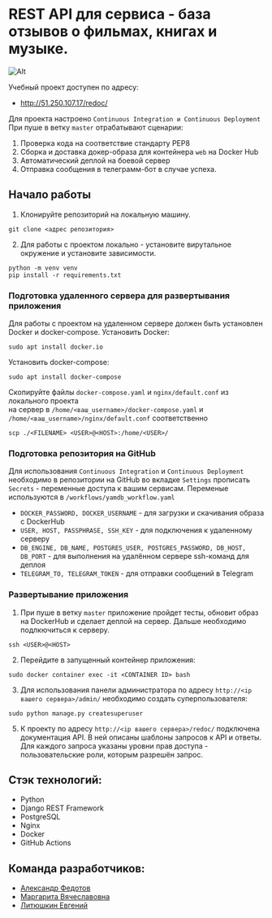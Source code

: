 # REST API для сервиса - база отзывов о фильмах, книгах и музыке.

![Alt](https://github.com/evgenlit/yamdb_final/actions/workflows/yamdb_workflow.yml/badge.svg 'Actions Status')

Учебный проект доступен по адресу: 
* http://51.250.107.17/redoc/

Для проекта настроено `Continuous Integration и Continuous Deployment`  
При пуше в ветку `master` отрабатывают сценарии:
1. Проверка кода на соответствие стандарту PEP8
2. Сборка и доставка докер-образа для контейнера `web` на Docker Hub
3. Автоматический деплой на боевой сервер
4. Отправка сообщения в телеграмм-бот в случае успеха.

## Начало работы

1. Клонируйте репозиторий на локальную машину.
```
git clone <адрес репозитория>
```
2. Для работы с проектом локально - установите вирутальное окружение и установите зависимости.
```
python -m venv venv
pip install -r requirements.txt 
```

### Подготовка удаленного сервера для развертывания приложения

Для работы с проектом на удаленном сервере должен быть установлен Docker и docker-compose.
Установить Docker:
```
sudo apt install docker.io
```
Установить docker-compose:
```
sudo apt install docker-compose
```
Скопируйте файлы `docker-compose.yaml` и `nginx/default.conf` из локального проекта  
на сервер в `/home/<ваш_username>/docker-compose.yaml` и `/home/<ваш_username>/nginx/default.conf` соответственно
```
scp ./<FILENAME> <USER>@<HOST>:/home/<USER>/
```

### Подготовка репозитория на GitHub

Для использования `Continuous Integration` и `Continuous Deployment` необходимо в репозитории на GitHub во вкладке `Settings` прописать `Secrets` - переменные доступа к вашим сервисам.
Переменые используются в `/workflows/yamdb_workflow.yaml`

* `DOCKER_PASSWORD, DOCKER_USERNAME` - для загрузки и скачивания образа с DockerHub 
* `USER, HOST, PASSPHRASE, SSH_KEY` - для подключения к удаленному серверу 
* `DB_ENGINE, DB_NAME, POSTGRES_USER, POSTGRES_PASSWORD, DB_HOST, DB_PORT` - для выполнения на удалённом сервере ssh-команд для деплоя
* `TELEGRAM_TO, TELEGRAM_TOKEN` - для отправки сообщений в Telegram

### Развертывание приложения

1. При пуше в ветку `master` приложение пройдет тесты, обновит образ на DockerHub и сделает деплой на сервер. Дальше необходимо подлкючиться к серверу.
```
ssh <USER>@<HOST>
```
2. Перейдите в запущенный контейнер приложения:
```
sudo docker container exec -it <CONTAINER ID> bash
```
3. Для использования панели администратора по адресу `http://<ip вашего сервера>/admin/` необходимо создать суперпользователя:
```
sudo python manage.py createsuperuser
```
5. К проекту по адресу `http://<ip вашего сервера>/redoc/` подключена документация API. В ней описаны шаблоны запросов к API и ответы. Для каждого запроса указаны уровни прав доступа - пользовательские роли, которым разрешён запрос.

## Стэк технологий:
- Python
- Django REST Framework
- PostgreSQL
- Nginx
- Docker
- GitHub Actions

## Команда разработчиков:
- [Александр Федотов](https://github.com/Aleksandr-Fedotov)
- [Маргарита Вячеславовна](https://github.com/Margarita-pyth)
- [Литюшкин Евгений](https://github.com/evgenlit)